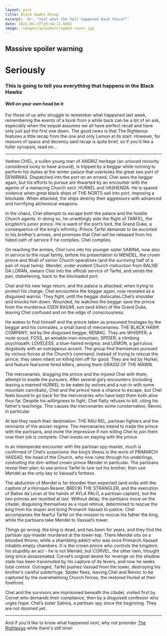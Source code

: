 ```yaml
---
layout: post
title: Black Hawks Recap
excerpt: 'Or: "Just what the hell happened back there?"'
date: 2021-05-27T19:44:11.600Z
image: /images/uploads/cropped-cover.jpg
---
```

## Massive spoiler warning
# Seriously
### This is going to tell you everything that happens in the Black Hawks
#### Well on your own head be it

For those of us who struggle to remember what happened last week, remembering the events of a book from a while back can be a bit of an ask, especially when the sequel assumes we all have perfect recall and have only just put the first one down. The good news is that The Righteous features a little recap from the one and only Lemon at its start. However, for reasons of space and decency said recap is quite brief, so if you'd like a fuller synopsis, read on...

---

Vedren CHEL, a sullen young man of ANDRIZ heritage (an unloved minority considered lucky to have around), is tripped by a beggar while running to perform his duties at the winter palace that overlooks the great sea-port of DENIRNAS. Dispatched into the port on an errand, Chel sees the beggar again, but his efforts to pursue are thwarted by an encounter with the agents of a menacing Church sect: HURKEL and VASHENDA. He is spared violence when great black ships of THE NORTS sail into port, imposing a blockade. When attacked, the ships destroy their aggressors with advanced and horrifying alchemical weapons.

In the chaos, Chel attempts to escape both the palace and the hostile Church agents. In doing so, he unwittingly aids the flight of TARFEL, the kingdom’s junior prince. He is ward of the port’s lord, the Grand Duke, a consequence of the king’s infirmity. Prince Tarfel demands to be escorted to his brother’s armies, and promises that Chel will be released from his hated oath of service if he complies. Chel complies.


On reaching the armies, Chel runs into his younger sister SABINA, now also in service to the royal family, before his presentation to MENDEL, the crown prince and thrall of senior Church operatives (and the surviving half of a pair of royal twins). Mendel, under evident Church instruction from BALISE DA LORAN, swears Chel into the official service of Tarfel, and sends the pair, disbelieving, back to the blockaded port.


Chel and his new liege return, and the palace is attacked; when trying to protect his charge, Chel encounters the beggar again, now revealed as a disguised warrior. They fight, until the beggar dislocates Chel’s shoulder and knocks him down. Wounded, he watches the beggar save the prince from the murderous ESEN BASAR, son (and killer) of the Grand Duke, leaving Chel confused and on the edge of consciousness.


He wakes to find himself and the prince taken as presumed hostages by the beggar and his comrades, a small band of mercenaries: THE BLACK HAWK COMPANY, led by the disguised beggar, RENNIC. They are WHISPER, a mute scout; FOSS, an amiable man-mountain; SPIDER, a climbing psychopath; LOVELESS, a blue-haired enigma; and LEMON, a garrulous dogsbody with an outrageous accent. The group find themselves pursued by vicious forces at the Church’s command; instead of trying to rescue the prince, they seem intent on killing him off for good. They are led by Hurkel, and feature fearsome hired killers, among them GRASSI OF THE MAWN.


The mercenaries, dragging the prince and the injured Chel with them, attempt to evade the pursuers. After several gory encounters (including leaving a maimed HURKEL to be eaten by wolves and a run-in with some mountain cannibals), Chel and the prince have a chance to escape, but Chel feels bound to go back for the mercenaries who have kept them both alive thus far. Despite his willingness to fight, Chel flatly refuses to kill, citing his father’s teachings. This causes the mercenaries some consternation, Rennic in particular.


At last they reach their destination: THE RAU REL, partisan fighters and the remnants of the ancien regime. The mercenaries intend to trade the prince with the partisans, and invite the impressive if non-killing Chel to join them now their job is complete. Chel insists on staying with the prince.


In an intemperate encounter with the partisan spy-master, much is confirmed of Chel’s suspicions: the king’s illness is the work of PRIMARCH VASSAD, the head of the Church, who now rules through his underlings, controlling the dim-witted crown prince Mendel in particular. The partisans reveal their plan: to use prince Tarfel to lure out his brother, then use Mendel as the only key to Vassad’s fortress.


The abduction of Mendel is far bloodier than expected (and ends with the capture of a Horvaun Reaver, BRECKI THE STRANGLER, and the execution of Balise da Loran at the hands of AYLA PALO, a partisan captain), but the two princes are reunited at last. Without delay, the partisans move on the citadel, disguising themselves as a royal retinue, determined to rescue the king from his stupor and bring Primarch Vassad to justice. Chel accompanies the fearful Tarfel on the mission to rescue his father the king, while the partisans take Mendel to Vassad’s tower.


Things go wrong: the king is dead, and has been for years, and they find the partisan spy-master murdered at the tower-top. There Mendel sits on a bloodied throne, while a shambling addict who was once Primarch Vassad inhabits empty chambers. It is the crown prince who controls the kingdom, his stupidity an act - he is not Mendel, but CORVEL, the other twin, thought long since assassinated. Corvel’s original desire for revenge on the shadow state has been transmuted by his capture of its levers, and now he seeks total control. Outraged, Tarfel pushes Vassad from the tower, destroying his brother’s careful subterfuge. Spider flees, leaving Chel and Rennic to be captured by the overwhelming Church forces, the restored Hurkel at their forefront.


Chel and the survivors are imprisoned beneath the citadel, visited first by Corvel who demands their compliance, then by a disguised confessor who urges hope: Chel’s sister Sabina, a partisan spy since the beginning. They are not doomed yet.



---

And if you'd like to know what happened _next_, why not preorder [The Righteous](/books) while there's still time!
